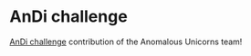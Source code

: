# AnDi challenge

[AnDi challenge](https://competitions.codalab.org/competitions/23601) contribution of the Anomalous Unicorns team!


